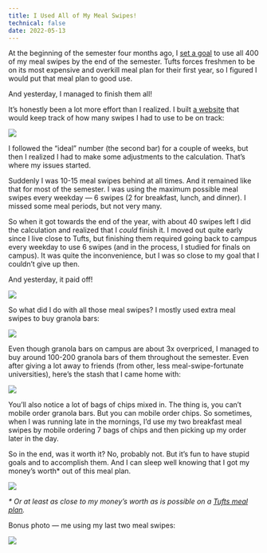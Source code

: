 ```yaml
---
title: I Used All of My Meal Swipes!
technical: false
date: 2022-05-13
---
```


At the beginning of the semester four months ago, I [set a goal](/posts/swipes) to use all 400 of my meal swipes by the end of the semester. Tufts forces freshmen to be on its most expensive and overkill meal plan for their first year, so I figured I would put that meal plan to good use. 

And yesterday, I managed to finish them all! 

It’s honestly been a lot more effort than I realized. I built [a website](/swipes) that would keep track of how many swipes I had to use to be on track: 

![](/github-issues/168201279-1d00061b-48e9-4f00-907c-2a2c555f723b.png)

I followed the “ideal” number (the second bar) for a couple of weeks, but then I realized I had to make some adjustments to the calculation. That’s where my issues started. 

Suddenly I was 10-15 meal swipes behind at all times. And it remained like that for most of the semester. I was using the maximum possible meal swipes every weekday — 6 swipes (2 for breakfast, lunch, and dinner). I missed some meal periods, but not very many. 

So when it got towards the end of the year, with about 40 swipes left I did the calculation and realized that I _could_ finish it. I moved out quite early since I live close to Tufts, but finishing them required going back to campus every weekday to use 6 swipes (and in the process, I studied for finals on campus). It was quite the inconvenience, but I was so close to my goal that I couldn’t give up then. 

And yesterday, it paid off! 

![](/github-issues/168201667-4c65df14-5147-4028-b928-78a45f2ca1ef.png) 

So what did I do with all those meal swipes? I mostly used extra meal swipes to buy granola bars: 

![](/github-issues/168202561-fd620687-a1ea-4cc3-9423-a3c86670ba9f.jpeg)

Even though granola bars on campus are about 3x overpriced, I managed to buy around 100-200 granola bars of them throughout the semester. Even after giving a lot away to friends (from other, less meal-swipe-fortunate universities), here’s the stash that I came home with: 

![](/github-issues/168202577-ffd5426e-a5cd-4f72-a81a-f1e617ba3f07.jpeg)

You’ll also notice a lot of bags of chips mixed in. The thing is, you can’t mobile order granola bars. But you can mobile order chips. So sometimes, when I was running late in the mornings, I’d use my two breakfast meal swipes by mobile ordering 7 bags of chips and then picking up my order later in the day. 

So in the end, was it worth it? No, probably not. But it’s fun to have stupid goals and to accomplish them. And I can sleep well knowing that I got my money’s worth* out of this meal plan. 

![](/github-issues/168202814-38f53bf7-6407-4bbc-a956-e6db85461e8e.png)

_* Or at least as close to my money’s worth as is possible on a [Tufts meal plan](/posts/meal-plans)._

Bonus photo — me using my last two meal swipes: 

![](/github-issues/168384252-98f7dee4-22bd-4023-8de3-9808dfc72a63.jpeg)